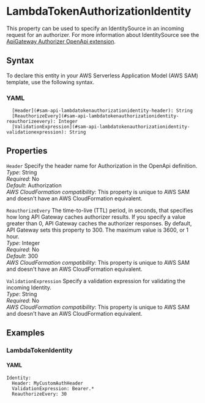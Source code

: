 # LambdaTokenAuthorizationIdentity<a name="sam-property-api-lambdatokenauthorizationidentity"></a>

This property can be used to specify an IdentitySource in an incoming request for an authorizer\. For more information about IdentitySource see the [ApiGateway Authorizer OpenApi extension](https://docs.aws.amazon.com/apigateway/latest/developerguide/api-gateway-swagger-extensions-authorizer.html)\.

## Syntax<a name="sam-property-api-lambdatokenauthorizationidentity-syntax"></a>

 To declare this entity in your AWS Serverless Application Model \(AWS SAM\) template, use the following syntax\. 

### YAML<a name="sam-property-api-lambdatokenauthorizationidentity-syntax.yaml"></a>

```
  [Header](#sam-api-lambdatokenauthorizationidentity-header): String
  [ReauthorizeEvery](#sam-api-lambdatokenauthorizationidentity-reauthorizeevery): Integer
  [ValidationExpression](#sam-api-lambdatokenauthorizationidentity-validationexpression): String
```

## Properties<a name="sam-property-api-lambdatokenauthorizationidentity-properties"></a>

 `Header`   <a name="sam-api-lambdatokenauthorizationidentity-header"></a>
Specify the header name for Authorization in the OpenApi definition\.  
*Type*: String  
*Required*: No  
*Default*: Authorization  
*AWS CloudFormation compatibility*: This property is unique to AWS SAM and doesn't have an AWS CloudFormation equivalent\.

 `ReauthorizeEvery`   <a name="sam-api-lambdatokenauthorizationidentity-reauthorizeevery"></a>
The time\-to\-live \(TTL\) period, in seconds, that specifies how long API Gateway caches authorizer results\. If you specify a value greater than 0, API Gateway caches the authorizer responses\. By default, API Gateway sets this property to 300\. The maximum value is 3600, or 1 hour\.  
*Type*: Integer  
*Required*: No  
*Default*: 300  
*AWS CloudFormation compatibility*: This property is unique to AWS SAM and doesn't have an AWS CloudFormation equivalent\.

 `ValidationExpression`   <a name="sam-api-lambdatokenauthorizationidentity-validationexpression"></a>
Specify a validation expression for validating the incoming Identity\.  
*Type*: String  
*Required*: No  
*AWS CloudFormation compatibility*: This property is unique to AWS SAM and doesn't have an AWS CloudFormation equivalent\.

## Examples<a name="sam-property-api-lambdatokenauthorizationidentity--examples"></a>

### LambdaTokenIdentity<a name="sam-property-api-lambdatokenauthorizationidentity--examples--lambdatokenidentity"></a>

#### YAML<a name="sam-property-api-lambdatokenauthorizationidentity--examples--lambdatokenidentity--yaml"></a>

```
Identity:
  Header: MyCustomAuthHeader
  ValidationExpression: Bearer.*
  ReauthorizeEvery: 30
```